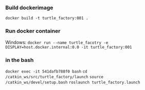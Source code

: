 ### Build dockerimage ###
`docker build -t turtle_factory:001 .`

### Run docker container ###
Windows:
`docker run --name turtle_facotry -e DISPLAY=host.docker.internal:0.0 -it turtle_factory:001`

### in the bash ###
`docker exec -it 541dafb788f0 bash`
`cd /catkin_ws/src/turtle_factory/launch`
`source /catkin_ws/devel/setup.bash`
`roslaunch turtle_factory.launch`
